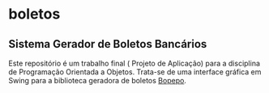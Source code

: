 # boletos
## Sistema Gerador de Boletos Bancários

Este repositório é um trabalho final ( Projeto de Aplicação) para a disciplina de Programação Orientada a Objetos.
Trata-se de uma interface gráfica em Swing para a biblioteca geradora de boletos [Bopepo](https://github.com/jrimum/bopepo).

